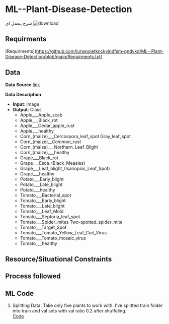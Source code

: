 # ML--Plant-Disease-Detection
شرح بنعمل اي
![download](https://github.com/iurwpoietknckvjndfsm-gndvkd/ML--Plant-Disease-Detection/assets/103903785/b3158200-2ccd-4e69-a197-5e2c0e5e79a8)

## Requirments
[Requirments](https://github.com/iurwpoietknckvjndfsm-gndvkd/ML--Plant-Disease-Detection/blob/main/Requirments.txt(

## Data
**Data Source**
[link](https://www.kaggle.com/datasets/vipoooool/new-plant-diseases-dataset)

**Data Description**
* **Input**: Image
* **Output**: Class
    * Apple___Apple_scab
    * Apple___Black_rot
    * Apple___Cedar_apple_rust
    * Apple___healthy
    * Corn_(maize)___Cercospora_leaf_spot Gray_leaf_spot
    * Corn_(maize)___Common_rust_
    * Corn_(maize)___Northern_Leaf_Blight
    * Corn_(maize)___healthy
    * Grape___Black_rot
    * Grape___Esca_(Black_Measles)
    * Grape___Leaf_blight_(Isariopsis_Leaf_Spot)
    * Grape___healthy
    * Potato___Early_blight
    * Potato___Late_blight
    * Potato___healthy
    * Tomato___Bacterial_spot
    * Tomato___Early_blight
    * Tomato___Late_blight
    * Tomato___Leaf_Mold
    * Tomato___Septoria_leaf_spot
    * Tomato___Spider_mites Two-spotted_spider_mite
    * Tomato___Target_Spot
    * Tomato___Tomato_Yellow_Leaf_Curl_Virus
    * Tomato___Tomato_mosaic_virus
    * Tomato___healthy

## Resource/Situational Constraints

## Process followed

## ML Code





1. Splitting Data:
  Take only five plants to work with. I've splitted train folder into train and val sets with val ratio 0.2 after shuffeling. <br/>
  [Code](https://github.com/iurwpoietknckvjndfsm-gndvkd/ML--Plant-Disease-Detection/blob/main/Splitting_Data.ipynb)

